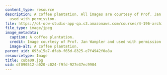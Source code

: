 ```yaml
---
content_type: resource
description: A coffee plantation. All images are courtesy of Prof. Jan Wampler and
  used with permission.
file: https://ol-ocw-studio-app-qa.s3.amazonaws.com/courses/4-196-architecture-design-level-ii-cuba-studio-spring-2004/df090512a020c024f9fd927e37ec9904_cuba09.jpg
file_type: image/jpeg
image_metadata:
  caption: A coffee plantation.
  credit: Image courtesy of Prof. Jan Wampler and used with permission.
  image-alt: A coffee plantation.
parent_uid: 693a15a7-dfab-f65d-8325-e7f4942f0a8a
resourcetype: Image
title: cuba09.jpg
uid: df090512-a020-c024-f9fd-927e37ec9904
---
```

